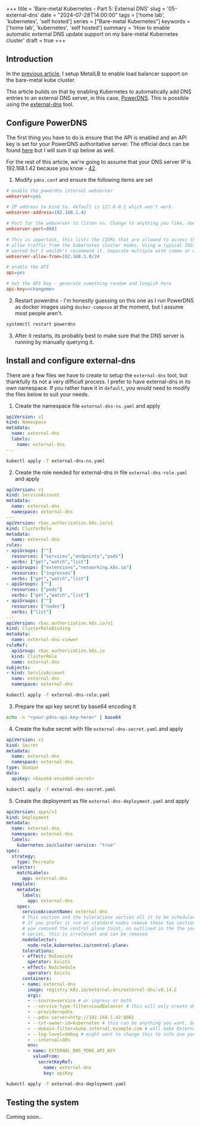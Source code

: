 +++
title = 'Bare-metal Kubernetes - Part 5: External DNS'
slug = '05-external-dns'
date = "2024-07-28T14:00:00"
tags = ['home lab', 'kubernetes', 'self hosted']
series = ["Bare-metal Kubernetes"]
keywords = ['home lab', 'kubernetes', 'self hosted']
summary = 'How to enable automatic external DNS update support on my bare-metal Kubernetes cluster'
draft = true
+++

## Introduction

In the [previous article](/series/bare-metal-kubernetes/04-load-balancer), I setup MetalLB to enable load balancer support on the bare-metal kube cluster. 

This article builds on that by enabling Kubernetes to automatically add DNS entries to an external DNS server, in this case, [PowerDNS](https://www.powerdns.com/). This is possible using the [external-dns](https://github.com/kubernetes-sigs/external-dns) tool.

## Configure PowerDNS

The first thing you have to do is ensure that the API is enabled and an API key is set for your PowerDNS authoritative server. The official docs can be found [here](https://doc.powerdns.com/authoritative/http-api/index.html) but I will sum it up below as well.

For the rest of this article, we're going to assume that your DNS server IP is 192.168.1.42 because you know - [42](https://simple.wikipedia.org/wiki/42_(answer)).

1. Modify `pdns.conf` and ensure the following items are set
```makefile
# enable the powerdns internal webserver
webserver=yes

# IP address to bind to. default is 127.0.0.1 which won't work. 
webserver-address=192.168.1.42

# Port for the webserver to listen on. Change to anything you like, doesn't have to be 8081 this is just the default
webserver-port=8081

# This is important, this lists the CIDRs that are allowed to access the webserver. This must be configured to 
# allow traffic from the kubernetes cluster nodes. Using a typical 192.168.1.x range. Could do 0.0.0.0/0 if you 
# wanted but I wouldn't recommend it. Separate multiple with comma or whitespace
webserver-allow-from=192.168.1.0/24

# enable the API
api=yes

# Set the API key - generate something random and longish here
api-key=<changeme>
```

2. Restart powerdns - I'm honestly guessing on this one as I run PowerDNS as docker images using `docker-compose` at the moment, but I assume most people aren't.

```bash
systemctl restart powerdns
```

3. After it restarts, its probably best to make sure that the DNS server is running by manually querying it.


## Install and configure external-dns

There are a few files we have to create to setup the `external-dns` tool, but thankfully its not a very difficult process. I prefer to have external-dns in its own namespace. If you rather have it in `default`, you would need to modify the files below to suit your needs.

1. Create the namespace file `external-dns-ns.yaml` and apply
```yaml
apiVersion: v1
kind: Namespace
metadata:
  name: external-dns
  labels:
    name: external-dns
---
```

```bash
kubectl apply -f external-dns-ns.yaml
```

2. Create the role needed for external-dns in file `external-dns-role.yaml` and apply
```yaml
apiVersion: v1
kind: ServiceAccount
metadata:
  name: external-dns
  namespace: external-dns
---
apiVersion: rbac.authorization.k8s.io/v1
kind: ClusterRole
metadata:
  name: external-dns
rules:
- apiGroups: [""]
  resources: ["services","endpoints","pods"]
  verbs: ["get","watch","list"]
- apiGroups: ["extensions","networking.k8s.io"]
  resources: ["ingresses"]
  verbs: ["get","watch","list"]
- apiGroups: [""]
  resources: ["pods"]
  verbs: ["get","watch","list"]
- apiGroups: [""]
  resources: ["nodes"]
  verbs: ["list"]
---
apiVersion: rbac.authorization.k8s.io/v1
kind: ClusterRoleBinding
metadata:
  name: external-dns-viewer
roleRef:
  apiGroup: rbac.authorization.k8s.io
  kind: ClusterRole
  name: external-dns
subjects:
- kind: ServiceAccount
  name: external-dns
  namespace: external-dns
```

```bash
kubectl apply -f external-dns-role.yaml
```

3. Prepare the api key secret by base64 encoding it
```bash
echo -n "<your-pdns-api-key-here>" | base64
```

4. Create the kube secret with file `external-dns-secret.yaml` and apply
```yaml
apiVersion: v1
kind: Secret
metadata:
  name: external-dns
  namespace: external-dns
type: Opaque
data:
  apiKey: <base64-encoded-secret>
```

```bash
kubectl apply -f external-dns-secret.yaml
```

5. Create the deployment as file `external-dns-deployment.yaml` and apply
```yaml
apiVersion: apps/v1
kind: Deployment
metadata:
  name: external-dns
  namespace: external-dns
  labels:
    kubernetes.io/cluster-service: "true"
spec:
  strategy:
    type: Recreate
  selector:
    matchLabels:
      app: external-dns
  template:
    metadata:
      labels:
        app: external-dns
    spec:
      serviceAccountName: external-dns
      # This section and the tolerations section all it to be scheduled on control planes. 
      # If you prefer it run on standard nodes remove these two sections. Additionally, if 
      # you removed the control plane taint, as outlined in the the second article of the 
      # series, this is irrelevant and can be removed
      nodeSelector:
        node-role.kubernetes.io/control-plane:
      tolerations:
      - effect: NoExecute
        operator: Exists
      - effect: NoSchedule
        operator: Exists
      containers:
      - name: external-dns
        image: registry.k8s.io/external-dns/external-dns:v0.14.2
        args:
        - --source=service # or ingress or both
        - --service-type-filter=LoadBalancer # this will only create dns entries for serviecs of type LoadBalancer
        - --provider=pdns
        - --pdns-server=http://192.168.1.42:8081
        - --txt-owner-id=kubernetes # this can be anything you want, but make sure it doesn't change once you set it initially
        - --domain-filter=kube.internal.example.com # will make ExternalDNS see only the zones matching provided domain; omit to process all available zones in PowerDNS
        - --log-level=debug # might want to change this to info one you know its working
        - --interval=30s
        env:
        - name: EXTERNAL_DNS_PDNS_API_KEY
          valueFrom:
            secretKeyRef:
              name: external-dns
              key: apiKey
```

```bash
kubectl apply -f external-dns-deployment.yaml
```

## Testing the system

Coming soon..
